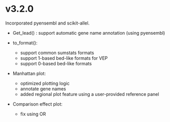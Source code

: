 # v3.2.0

Incorporated pyensembl and scikit-allel.

- Get_lead() : support automatic gene name annotation (using pyensembl)

- to_format():
	- support common sumstats formats 
	- support 1-based bed-like formats for VEP
	- support 0-based bed-like formats

- Manhattan plot:
	- optimized plotting logic
	- annotate gene names
	- added regional plot feature using a user-provided reference panel

- Comparison effect plot: 
	- fix using OR